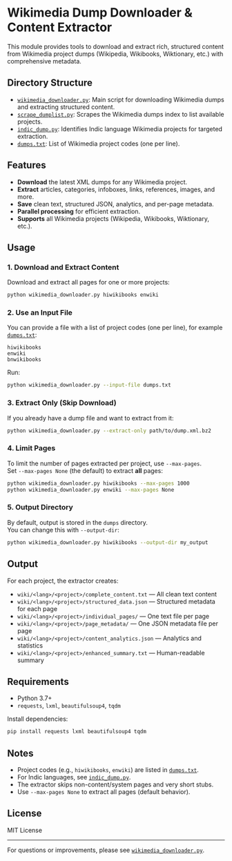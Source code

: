 # Wikimedia Dump Downloader & Content Extractor

This module provides tools to download and extract rich, structured content from Wikimedia project dumps (Wikipedia, Wikibooks, Wiktionary, etc.) with comprehensive metadata.

## Directory Structure

- [`wikimedia_downloader.py`](wikimedia/wikimedia_downloader.py): Main script for downloading Wikimedia dumps and extracting structured content.
- [`scrape_dumplist.py`](wikimedia/scrape_dumplist.py): Scrapes the Wikimedia dumps index to list available projects.
- [`indic_dump.py`](wikimedia/indic_dump.py): Identifies Indic language Wikimedia projects for targeted extraction.
- [`dumps.txt`](wikimedia/dumps.txt): List of Wikimedia project codes (one per line).

## Features

- **Download** the latest XML dumps for any Wikimedia project.
- **Extract** articles, categories, infoboxes, links, references, images, and more.
- **Save** clean text, structured JSON, analytics, and per-page metadata.
- **Parallel processing** for efficient extraction.
- **Supports** all Wikimedia projects (Wikipedia, Wikibooks, Wiktionary, etc.).

## Usage

### 1. Download and Extract Content

Download and extract all pages for one or more projects:

```sh
python wikimedia_downloader.py hiwikibooks enwiki
```

### 2. Use an Input File

You can provide a file with a list of project codes (one per line), for example [`dumps.txt`](wikimedia/dumps.txt):

```
hiwikibooks
enwiki
bnwikibooks
```

Run:

```sh
python wikimedia_downloader.py --input-file dumps.txt
```

### 3. Extract Only (Skip Download)

If you already have a dump file and want to extract from it:

```sh
python wikimedia_downloader.py --extract-only path/to/dump.xml.bz2
```

### 4. Limit Pages

To limit the number of pages extracted per project, use `--max-pages`.  
Set `--max-pages None` (the default) to extract **all** pages:

```sh
python wikimedia_downloader.py hiwikibooks --max-pages 1000
python wikimedia_downloader.py enwiki --max-pages None
```

### 5. Output Directory

By default, output is stored in the `dumps` directory.  
You can change this with `--output-dir`:

```sh
python wikimedia_downloader.py hiwikibooks --output-dir my_output
```

## Output

For each project, the extractor creates:

- `wiki/<lang>/<project>/complete_content.txt` — All clean text content
- `wiki/<lang>/<project>/structured_data.json` — Structured metadata for each page
- `wiki/<lang>/<project>/individual_pages/` — One text file per page
- `wiki/<lang>/<project>/page_metadata/` — One JSON metadata file per page
- `wiki/<lang>/<project>/content_analytics.json` — Analytics and statistics
- `wiki/<lang>/<project>/enhanced_summary.txt` — Human-readable summary

## Requirements

- Python 3.7+
- `requests`, `lxml`, `beautifulsoup4`, `tqdm`

Install dependencies:

```sh
pip install requests lxml beautifulsoup4 tqdm
```

## Notes

- Project codes (e.g., `hiwikibooks`, `enwiki`) are listed in [`dumps.txt`](wikimedia/dumps.txt).
- For Indic languages, see [`indic_dump.py`](wikimedia/indic_dump.py).
- The extractor skips non-content/system pages and very short stubs.
- Use `--max-pages None` to extract all pages (default behavior).

## License

MIT License

---

For questions or improvements, please see [`wikimedia_downloader.py`](wikimedia/wikimedia_downloader.py).
